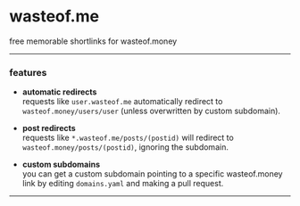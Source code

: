 # wasteof.me

free memorable shortlinks for wasteof.money

---

### features

- **automatic redirects**  
  requests like `user.wasteof.me` automatically redirect to `wasteof.money/users/user` (unless overwritten by custom subdomain).

- **post redirects**  
  requests like `*.wasteof.me/posts/(postid)` will redirect to `wasteof.money/posts/(postid)`, ignoring the subdomain.

- **custom subdomains**  
  you can get a custom subdomain pointing to a specific wasteof.money link by editing `domains.yaml` and making a pull request.

---
